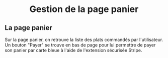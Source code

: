 <h1 style="text-align:center;">Gestion de la page panier</h1>

## La page panier
Sur la page panier, on retrouve la liste des plats commandés par l'utilisateur.
Un bouton "Payer" se trouve en bas de page pour lui permettre de payer son panier par carte bleue à l'aide de l'extension sécurisée Stripe.